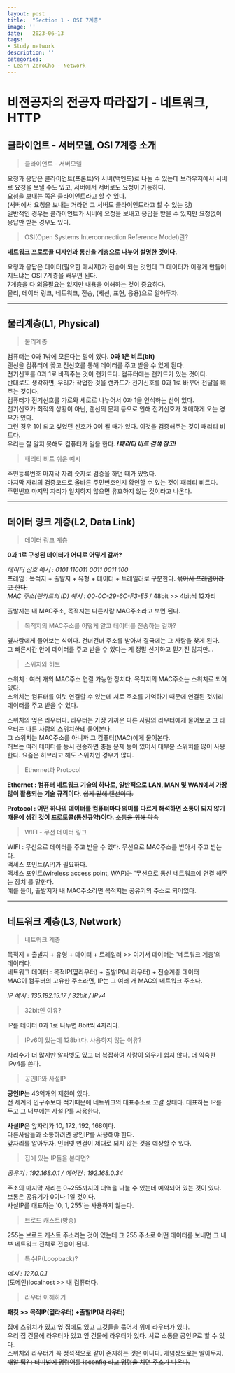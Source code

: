 ```yaml
---
layout: post
title:  "Section 1 - OSI 7계층"
image: ''
date:   2023-06-13
tags:
- Study network
description: ''
categories:
- Learn ZeroCho - Network
---
```


# 비전공자의 전공자 따라잡기 - 네트워크, HTTP

## 클라이언트 - 서버모델, OSI 7계층 소개

> 클라이언트 - 서버모델

요청과 응답은 클라이언트(프론트)와 서버(백엔드)로 나눌 수 있는데 브라우저에서 서버로 요청을 보낼 수도 있고, 서버에서 서버로도 요청이 가능하다. <br/>
요청을 보내는 쪽은 클라이언트라고 할 수 있다.<br/>
(서버에서 요청을 보내는 거라면 그 서버도 클라이언트라고 할 수 있는 것)<br/>
일반적인 경우는 클라이언트가 서버에 요청을 보내고 응답을 받을 수 있지만 요청없이 응답만 받는 경우도 있다.

> OSI(Open Systems Interconnection Reference Model)란?

**네트워크 프로토콜 디자인과 통신을 계층으로 나누어 설명한 것이다.**

요청과 응답은 데이터(필요한 메시지)가 전송이 되는 것인데 그 데이터가 어떻게 만들어지느냐는 OSI 7계층을 배우면 된다.<br/>
7계층을 다 외울필요는 없지만 내용을 이해하는 것이 중요하다.<br/>
물리, 데이터 링크, 네트워크, 전송, (세션, 표현, 응용)으로 알아두자.

___

## 물리계층(L1, Physical)

> 물리계층

컴퓨터는 0과 1밖에 모른다는 말이 있다. **0과 1은 비트(bit)**<br/>
랜선을 컴퓨터에 꽂고 전신호를 통해 데이터를 주고 받을 수 있게 된다.<br/>
전기신호를 0과 1로 바꿔주는 것이 랜카드다. 컴퓨터에는 랜카드가 있는 것이다.<br/>
반대로도 생각하면, 우리가 작업한 것을 랜카드가 전기신호를 0과 1로 바꾸어 전달을 해주는 것이다.<br/>
컴퓨터가 전기신호를 가로와 세로로 나누어서 0과 1을 인식하는 선이 있다.<br/>
전기신호가 최적의 상황이 아닌, 랜선의 문제 등으로 인해 전기신호가 애매하게 오는 경우가 있다.<br/>
그런 경우 1이 되고 싶었던 신호가 0이 될 때가 있다. 이것을 검증해주는 것이 패리티 비트다.<br/>
우리는 잘 알지 못해도 컴퓨터가 일을 한다. ***!패리티 비트 검색 참고!***

> 패리티 비트 쉬운 예시

주민등록번호 마지막 자리 숫자로 검증을 하던 때가 있었다.<br/>
마지막 자리의 검증코드로 올바른 주민번호인지 확인할 수 있는 것이 패리티 비트다.<br/>
주민번호 마지막 자리가 일치하지 않으면 유효하지 않는 것이라고 나온다.<br/>

___

## 데이터 링크 계층(L2, Data Link)

> 데이터 링크 계층

**0과 1로 구성된 데이터가 어디로 어떻게 갈까?**

*데이터 신호 예시 : 0101 110011 0011 0011 100*<br/>
프레임 : 목적지 + 출발지 + 유형 + 데이터 + 트레일러로 구분한다. ~~묶어서 프레임이라고 한다.~~<br/>
*MAC 주소(랜카드의 ID) 예시 : 00-0C-29-6C-F3-E5* / 48bit >> 4bit씩 12자리

출발지는 내 MAC주소, 목적지는 다른사람 MAC주소라고 보면 된다.

> 목적지의 MAC주소를 어떻게 알고 데이터를 전송하는 걸까?

옆사람에게 물어보는 식이다. 건너건너 주소를 받아서 결국에는 그 사람을 찾게 된다.<br/>
그 빠른시간 안에 데이터를 주고 받을 수 있다는 게 정말 신기하고 믿기진 않지만...

> 스위치와 허브

스위치 : 여러 개의 MAC주소 연결 가능한 장치다. 목적지의 MAC주소는 스위치로 되어있다.<br/>
스위치는 컴퓨터를 여럿 연결할 수 있는데 서로 주소를 기억하기 때문에 연결된 것끼리 데이터를 주고 받을 수 있다.

스위치의 옆은 라우터다. 라우터는 가장 가까운 다른 사람의 라우터에게 물어보고 그 라우터는 다른 사람의 스위치한테 물어본다.<br/>
그 스위치는 MAC주소를 아니까 그 컴퓨터(MAC)에게 물어본다.<br/>
허브는 여러 데이터를 동시 전송하면 충돌 문제 등이 있어서 대부분 스위치를 많이 사용한다. 요즘은 허브라고 해도 스위치인 경우가 많다.

> Ethernet과 Protocol

**Ethernet : 컴퓨터 네트워크 기술의 하나로, 일반적으로 LAN, MAN 및 WAN에서 가장 많이 활용되는 기술 규격이다.**
~~쉽게 말해 랜선이다.~~

**Protocol : 어떤 하나의 데이터를 컴퓨터마다 의미를 다르게 해석하면 소통이 되지 않기 때문에 생긴 것이 프로토콜(통신규약)이다.**
~~소통을 위해 약속~~

> WIFI - 무선 데이터 링크

WIFI : 무선으로 데이터를 주고 받을 수 있다. 무선으로 MAC주소를 받아서 주고 받는다.<br/>
액세스 포인트(AP)가 필요하다.<br/>
액세스 포인트(wireless access point, WAP)는 '무선으로 통신 네트워크에 연결 해주는 장치'를 말한다.<br/>
예를 들어, 출발지가 내 MAC주소라면 목적지는 공유기의 주소로 되어있다.<br/>

___

## 네트워크 계층(L3, Network)

> 네트워크 계층

목적지 + 출발지 + 유형 + 데이터 + 트레일러 >> 여기서 데이터는 '네트워크 계층'의 데이터다.<br/>
네트워크 데이터 : 목적IP(옆라우터) + 출발IP(내 라우터) + 전송계층 데이터<br/>
MAC이 컴푸터의 고유한 주소라면, IP는 그 여러 개 MAC의 네트워크 주소다.<br/>

*IP 예시 : 135.182.15.17 / 32bit / IPv4*

> 32bit인 이유?

IP를 데이터 0과 1로 나누면 8bit씩 4자리다.

> IPv6이 있는데 128bit다. 사용하지 않는 이유?

자리수가 더 많지만 알파벳도 있고 더 복잡하여 사람이 외우기 쉽지 않다. 더 익숙한 IPv4를 쓴다.

> 공인IP와 사설IP

**공인IP**는 43억개의 제한이 있다.<br/>
전 세계의 인구수보다 적기때문에 네트워크의 대표주소로 고갈 상태다. 대표하는 IP를 두고 그 내부에는 사설IP를 사용한다.

**사설IP**은 앞자리가 10, 172, 192, 168이다.<br/>
다른사람들과 소통하려면 공인IP를 사용해야 한다.<br/>
앞자리를 알아두자. 인터넷 연결이 제대로 되지 않는 것을 예상할 수 있다.

> 집에 있는 IP들을 본다면?

*공유기 : 192.168.0.1 / 에어컨 : 192.168.0.34*

주소의 마지막 자리는 0~255까지의 대역을 나눌 수 있는데 예약되어 있는 것이 있다. 보통은 공유기가 0이나 1일 것이다.<br/>
사설IP를 대표하는 '0, 1, 255'는 사용하지 않는다.

> 브로드 캐스트(방송)

255는 브로드 캐스트 주소라는 것이 있는데 그 255 주소로 어떤 데이터를 보내면 그 내부 네트워크 전체로 전송이 된다.

> 특수IP(Loopback)?

*예시 : 127.0.0.1*<br/>
(도메인)localhost >> 내 컴퓨터다.

> 라우터 이해하기

**패킷 >> 목적IP(옆라우터) +출발IP(내 라우터)**

집에 스위치가 있고 옆 집에도 있고 그것들을 묶어서 위에 라우터가 있다.<br/>
우리 집 건물에 라우터가 있고 옆 건물에 라우터가 있다. 서로 소통을 공인IP로 할 수 있다.<br/>
스위치와 라우터가 꼭 정석적으로 같이 존재하는 것은 아니다. 개념상으로는 알아두자.<br/>
~~깨알 팁? : 터미널에 명령어를 ipconfig 라고 명령을 치면 주소가 나온다.~~
